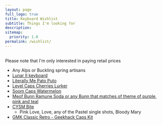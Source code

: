 ```yaml
---
layout: page
full_logo: true
title: Keyboard Wishlist
subtitle: Things I'm looking for
description: 
sitemap:
  priority: 1.0
permalink: /wishlist/
---
```

<!-- <p class="describe-text"> </p> --> 
<br>
Please note that I'm only interested in paying retail prices

* Any Alps or Buckling spring artisans
* [Lunar II keyboard](https://ai03.com/projects/lunar-ii/)
* [Literally Me Pato Puto](https://keycap-archivist.com/maker/azi-keycaps/pato-puto/1148df4f/)
* [Level Caps Cherries Lurker](https://keycap-archivist.com/maker/level-caps/lurker/56cda58e/)
* [Soom Caps Watermelon](https://keycap-archivist.com/maker/soom-caps/soomblank/2b0cde92/)
* [Meof Bunn Ramune Soda or any Bunn that matches of theme of purple, pink and teal](https://www.instagram.com/p/Cwbf8VIPOiv/?img_index=1)
* [CYSM Bite](https://www.cysm.store/collections/bite-collections)
  * Pink Love, Love, any of the Pastel single shots, Bloody Mary
* [GMK Classic Retro - Geekhack Caps Kit](https://matrixzj.github.io/docs/gmk-keycaps/Classic-Retro-GeekHack-Pack/#geekhack)